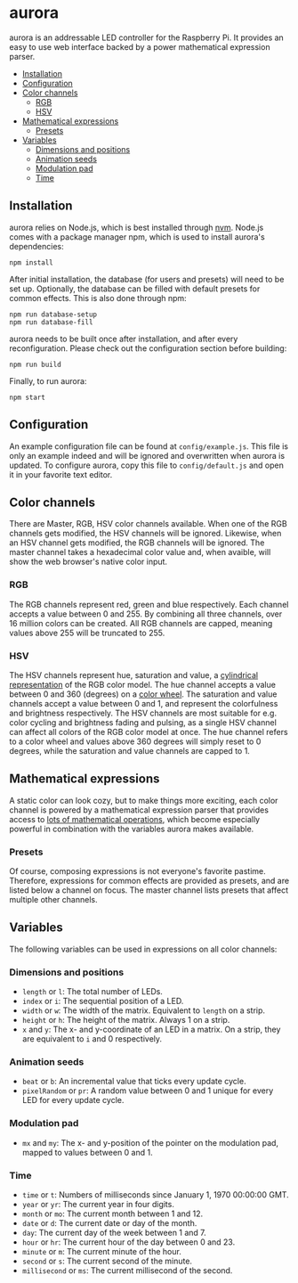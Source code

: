 # aurora
aurora is an addressable LED controller for the Raspberry Pi. It provides an easy to use web interface backed by a power mathematical expression parser.

<!-- START doctoc generated TOC please keep comment here to allow auto update -->
<!-- DON'T EDIT THIS SECTION, INSTEAD RE-RUN doctoc TO UPDATE -->


- [Installation](#installation)
- [Configuration](#configuration)
- [Color channels](#color-channels)
  - [RGB](#rgb)
  - [HSV](#hsv)
- [Mathematical expressions](#mathematical-expressions)
  - [Presets](#presets)
- [Variables](#variables)
  - [Dimensions and positions](#dimensions-and-positions)
  - [Animation seeds](#animation-seeds)
  - [Modulation pad](#modulation-pad)
  - [Time](#time)

<!-- END doctoc generated TOC please keep comment here to allow auto update -->

## Installation
aurora relies on Node.js, which is best installed through [nvm](https://github.com/creationix/nvm). Node.js comes with a package manager npm, which is used to install aurora's dependencies:

```
npm install
```

After initial installation, the database (for users and presets) will need to be set up. Optionally, the database can be filled with default presets for common effects. This is also done through npm:

```
npm run database-setup
npm run database-fill
```

aurora needs to be built once after installation, and after every reconfiguration. Please check out the configuration section before building:

```
npm run build
```

Finally, to run aurora:

```
npm start
```

## Configuration
An example configuration file can be found at `config/example.js`. This file is only an example indeed and will be ignored and overwritten when aurora is updated. To configure aurora, copy this file to `config/default.js` and open it in your favorite text editor.

## Color channels
There are Master, RGB, HSV color channels available. When one of the RGB channels gets modified, the HSV channels will be ignored. Likewise, when an HSV channel gets modified, the RGB channels will be ignored. The master channel takes a hexadecimal color value and, when avaible, will show the web browser's native color input.

### RGB
The RGB channels represent red, green and blue respectively. Each channel accepts a value between 0 and 255. By combining all three channels, over 16 million colors can be created. All RGB channels are capped, meaning values above 255 will be truncated to 255.

### HSV
The HSV channels represent hue, saturation and value, a [cylindrical representation](http://i.imgur.com/iYzgRRI.png) of the RGB color model. The hue channel accepts a value between 0 and 360 (degrees) on a [color wheel](http://i.imgur.com/5UpyIGh.png). The saturation and value channels accept a value between 0 and 1, and represent the colorfulness and brightness respectively. The HSV channels are most suitable for e.g. color cycling and brightness fading and pulsing, as a single HSV channel can affect all colors of the RGB color model at once. The hue channel refers to a color wheel and values above 360 degrees will simply reset to 0 degrees, while the saturation and value channels are capped to 1.

## Mathematical expressions
A static color can look cozy, but to make things more exciting, each color channel is powered by a mathematical expression parser that provides access to [lots of mathematical operations](https://github.com/silentmatt/expr-eval#expression-syntax), which become especially powerful in combination with the variables aurora makes available.

### Presets
Of course, composing expressions is not everyone's favorite pastime. Therefore, expressions for common effects are provided as presets, and are listed below a channel on focus. The master channel lists presets that affect multiple other channels.

## Variables
The following variables can be used in expressions on all color channels:

### Dimensions and positions
* `length` or `l`: The total number of LEDs.
* `index` or `i`: The sequential position of a LED.
* `width` or `w`: The width of the matrix. Equivalent to `length` on a strip.
* `height` or `h`: The height of the matrix. Always 1 on a strip.
* `x` and `y`: The x- and y-coordinate of an LED in a matrix. On a strip, they are equivalent to `i` and 0 respectively.

### Animation seeds
* `beat` or `b`: An incremental value that ticks every update cycle.
* `pixelRandom` or `pr`: A random value between 0 and 1 unique for every LED for every update cycle.

### Modulation pad
* `mx` and `my`: The x- and y-position of the pointer on the modulation pad, mapped to values between 0 and 1.

### Time
* `time` or `t`: Numbers of milliseconds since January 1, 1970 00:00:00 GMT.
* `year` or `yr`: The current year in four digits.
* `month` or `mo`: The current month between 1 and 12.
* `date` or `d`: The current date or day of the month.
* `day`: The current day of the week between 1 and 7.
* `hour` or `hr`: The current hour of the day between 0 and 23.
* `minute` or `m`: The current minute of the hour.
* `second` or `s`: The current second of the minute.
* `millisecond` or `ms`: The current millisecond of the second.
